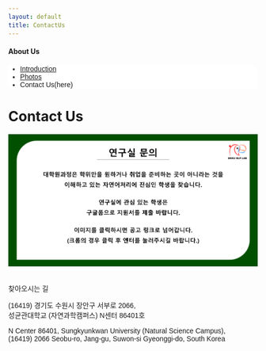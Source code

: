 ```yaml
---
layout: default
title: ContactUs
---
```

<style>
@import url(//fonts.googleapis.com/earlyaccess/jejugothic.css);
.jg{font-family: 'Jeju Gothic', sans-serif;}
</style>

<h4>About Us</h4>
<div class="linklink jg" style = "background-color:#ffffff;border-radius:0 15px">
    <ul class="posts-list">
        <li class="post-link">
            <a class="post-title" href="https://nlplab-skku.github.io/AboutUs/Introduction/">Introduction </a>
        </li>
        <li class="post-link">
            <a class="post-title" href="https://nlplab-skku.github.io/AboutUs/Photos/">Photos</a>
        </li>
        <li>Contact Us(here)
        </li>
    </ul>
</div>


<div class="post">
	<h1 class="pageTitle">Contact Us</h1>
	<div>
	<a href="https://forms.gle/bdW4K2uYqvteRWfX7" target="_blank">
		<img class="center" src="/assets/img/notice/contact.png">
	</a>
	</div>
	<br>
	<p class="meta">찾아오시는 길</p>
	<p class="jg">
	(16419) 경기도 수원시 장안구 서부로 2066,<br>
	성균관대학교 (자연과학캠퍼스) N센터 86401호
	</p>
	<p class="jg">
	N Center 86401, Sungkyunkwan University (Natural Science Campus),<br>
	(16419) 2066 Seobu-ro, Jang-gu, Suwon-si Gyeonggi-do, South Korea
	</p>
</div>

<center>
<div id="daumRoughmapContainer1582297094705" class="root_daum_roughmap root_daum_roughmap_landing" style="width:100%"></div>
<script charset="UTF-8" class="daum_roughmap_loader_script" src="https://ssl.daumcdn.net/dmaps/map_js_init/roughmapLoader.js"></script>
<script charset="UTF-8">
	new daum.roughmap.Lander({
		"timestamp" : "1582297094705",
		"key" : "x76z",
		"mapHeight" : "450"
	}).render();
</script>
</center>